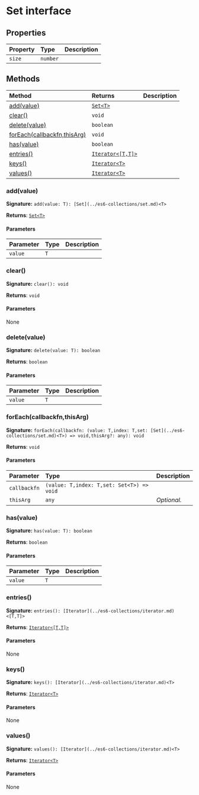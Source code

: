 # Set interface










## Properties

| Property	   | Type	| Description|
|:-------------|:-------|:-----------|
|`size`      | `number` |  |




## Methods

| Method	   |  Returns	| Description|
|:-------------|:-------|:-----------|
|[add(value)](#addvalue)      | [`Set<T>`](../es6-collections/set.md) |  |
|[clear()](#clear)      | `void` |  |
|[delete(value)](#deletevalue)      | `boolean` |  |
|[forEach(callbackfn,thisArg)](#foreachcallbackfnthisarg)      | `void` |  |
|[has(value)](#hasvalue)      | `boolean` |  |
|[entries()](#entries)      | [`Iterator<[T,T]>`](../es6-collections/iterator.md) |  |
|[keys()](#keys)      | [`Iterator<T>`](../es6-collections/iterator.md) |  |
|[values()](#values)      | [`Iterator<T>`](../es6-collections/iterator.md) |  |




### add(value)



**Signature:** ``add(value: T): [Set](../es6-collections/set.md)<T>``

**Returns**: [`Set<T>`](../es6-collections/set.md)



#### Parameters


| Parameter	   | Type    | Description |
|:-------------|:---------------|:------------|
| `value`    | `T` |  |


### clear()



**Signature:** ``clear(): void``

**Returns**: `void`



#### Parameters
None


### delete(value)



**Signature:** ``delete(value: T): boolean``

**Returns**: `boolean`



#### Parameters


| Parameter	   | Type    | Description |
|:-------------|:---------------|:------------|
| `value`    | `T` |  |


### forEach(callbackfn,thisArg)



**Signature:** ``forEach(callbackfn: (value: T,index: T,set: [Set](../es6-collections/set.md)<T>) => void,thisArg?: any): void``

**Returns**: `void`



#### Parameters


| Parameter	   | Type    | Description |
|:-------------|:---------------|:------------|
| `callbackfn`    | `(value: T,index: T,set: Set<T>) => void` |  |
| `thisArg`    | `any` | _Optional._ |


### has(value)



**Signature:** ``has(value: T): boolean``

**Returns**: `boolean`



#### Parameters


| Parameter	   | Type    | Description |
|:-------------|:---------------|:------------|
| `value`    | `T` |  |


### entries()



**Signature:** ``entries(): [Iterator](../es6-collections/iterator.md)<[T,T]>``

**Returns**: [`Iterator<[T,T]>`](../es6-collections/iterator.md)



#### Parameters
None


### keys()



**Signature:** ``keys(): [Iterator](../es6-collections/iterator.md)<T>``

**Returns**: [`Iterator<T>`](../es6-collections/iterator.md)



#### Parameters
None


### values()



**Signature:** ``values(): [Iterator](../es6-collections/iterator.md)<T>``

**Returns**: [`Iterator<T>`](../es6-collections/iterator.md)



#### Parameters
None

